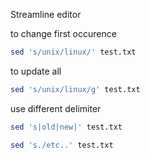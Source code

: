 Streamline editor

to change first occurence
```bash
sed 's/unix/linux/' test.txt
```
to update all
```bash
sed 's/unix/linux/g' test.txt
```
use different delimiter 
```bash
sed 's|old|new|' test.txt
```
```bash
sed 's./etc..' test.txt
```